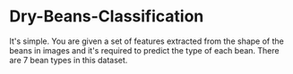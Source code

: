 # Dry-Beans-Classification
It's simple. You are given a set of features extracted from the shape of the beans in images and it's required to predict the type of each bean. There are 7 bean types in this dataset.
